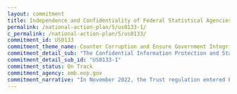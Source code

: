 ```yaml
---
layout: commitment
title: Independence and Confidentiality of Federal Statistical Agencies
permalink: /national-action-plan/5/us0133-1/
c_permalink: /national-action-plan/5/us0133/
commitment_id: US0133
commitment_theme_name: Counter Corruption and Ensure Government Integrity and Accountability to the Public
commitment_detail_sub: "The Confidential Information Protection and Statistical Efficiency Act (CIPSEA; Public Law 115-435) incorpo- rated those responsibilities into statute, and as required by CIPSEA, OMB is committed to developing and pub- lishing the Trust regulation—formally referred to as “The Fundamental Responsibilities of Recognized Statistical Agencies and Units”—to further guide and support agencies’ fulfillment of these responsibilities."
commitment_detail_sub_id: "US0133-1"
commitment_status: On Track
commitment_agency: omb.eop.gov
commitment_narrative: "In November 2022, the Trust regulation entered EO 12866 regulatory review (see https://www.reginfo.gov/public/do/eoDetails?rrid=282512)."
---
```


